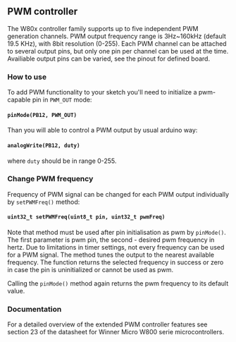 ## PWM controller

The W80x controller family supports up to five independent PWM generation channels. PWM output frequency range is 3Hz~160kHz (default 19.5 KHz), with 8bit resolution (0-255). Each PWM channel can be attached to several output pins, but only one pin per channel can be used at the time. Availiable output pins can be varied, see the pinout for defined board.

### **How to use**
To add PWM functionality to your sketch you'll need to initialize a pwm-capable pin in `PWM_OUT` mode:

#### **`pinMode(PB12, PWM_OUT)`**

Than you will able to control a PWM output by usual arduino way:

#### **`analogWrite(PB12, duty)`**

where `duty` should be in range 0-255.

### **Change PWM frequency**

Frequency of PWM signal can be changed for each PWM output individually by `setPWMFreq()` method:

#### **`uint32_t setPWMFreq(uint8_t pin, uint32_t pwmFreq)`**

Note that method must be used after pin initialisation as pwm by `pinMode()`. The first parameter is pwm pin, the second - desired pwm frequency in hertz. Due to limitations in timer settings, not every frequency can be used for a PWM signal. The method tunes the output to the nearest available frequency. The function returns the selected frequency in success or zero in case the pin is uninitialized or cannot be used as pwm.

Calling the `pinMode()` method again returns the pwm frequency to its default value.


### Documentation 

For a detailed overview of the extended PWM controller features see section 23 of the datasheet for Winner Micro W800 serie microcontrollers. 